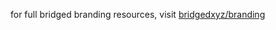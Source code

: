 

for full bridged branding resources, visit [bridgedxyz/branding](https://github/com/bridgedxyz/branding)